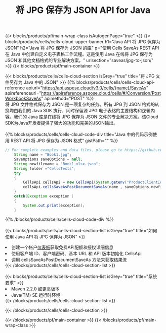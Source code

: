 ﻿---
title: 将 JPG 保存为 JSON API for Java
description: 使用Aspose.Cells Cloud SDK for Java将JPG格式文件保存为JSON格式文件。
url: /zh/java/saveas/jpg-to-json/
---
{{< blocks/products/pf/main-wrap-class isAutogenPage="true" >}}
{{< blocks/products/cells/cells-cloud-upper-banner h1="Java API 将 JPG 保存为 JSON" h2="Java 将 JPG 保存为 JSON 的库" p="使用 Cells SaveAs REST API 在 Java 中创建自定义电子表格工作流程。这是使用 Java 在线将 JPG 保存为 JSON 和其他文档格式的专业解决方案。" urlsection="saveas/jpg-to-json/" >}}
{{< blocks/products/pf/main-container >}}

{{< blocks/products/cells/cells-cloud-section isGrey="true" title="将 JPG 文件另存为 Java 中的 JSON" >}}
{{% blocks/products/cells/cells-cloud-api-reference apiurl="https://api.aspose.cloud/v3.0/cells/{name}/SaveAs" apireferenceurl="https://apireference.aspose.cloud/cells/#/Conversion/PostWorkbookSaveAs" apimethod="POST" %}}
<br/>
将 JPG 文件格式保存为 JSON 是一项复杂的任务。所有 JPG 到 JSON 格式的转换均由我们的 Java SDK 执行，同时保留源 JPG 电子表格的主要结构和逻辑内容。我们的 Java 库是在线将 JPG 保存为 JSON 文件的专业解决方案。该Cloud SDK为Java开发者提供了强大的功能和完美的JSON输出。
<br/>
<br/>
{{% blocks/products/cells/cells-cloud-code-div title="Java 中的代码示例使用 REST API 将 JPG 保存为 JSON 格式" gistPath="" %}}
  
```java
// For complete examples and data files, please go to https://github.com/aspose-cells-cloud/aspose-cells-cloud-java/
    String name = "Book1.jpg";
    SaveOptions saveOptions = null;
    String newfilename = "Book1_xlsx.json";
    String folder ="CellsTests";
    try 
    {
        CellsApi cellsApi = new CellsApi(System.getenv("ProductClientId"), System.getenv("ProductClientSecret"));
        cellsApi.cellsSaveAsPostDocumentSaveAs(name , saveOptions,newfilename,false,false,folder,null,null,null,true);                       
    }
    catch(Exception exception )
    {
        System.out.print(exception);
    }
```
  
{{% /blocks/products/cells/cells-cloud-code-div %}}
<br/>
<br/>
{{< blocks/products/cells/cells-cloud-section-list isGrey="true" title="如何使用 Java API 将 JPG 保存为 JSON" >}}
<li>创建一个帐户<a href="https://dashboard.aspose.cloud/">仪表板</a>获取免费API配额和授权详细信息</li>
<li>使用客户端 ID、客户端密码、基本 URL 和 API 版本初始化 CellsApi</li>
<li>调用 cellsSaveAsPostDocumentSaveAs 方法来获取结果流</li>
{{< /blocks/products/cells/cells-cloud-section-list >}}
<br/>
<br/>
{{< blocks/products/cells/cells-cloud-section-list isGrey="true" title="系统要求" >}}
<li>Maven 2.2.0 或更高版本</li>
<li>Java(TM) SE 运行时环境</li>
{{< /blocks/products/cells/cells-cloud-section-list >}}

{{< /blocks/products/cells/cells-cloud-section >}}

{{< /blocks/products/pf/main-container >}}
{{< /blocks/products/pf/main-wrap-class >}}
